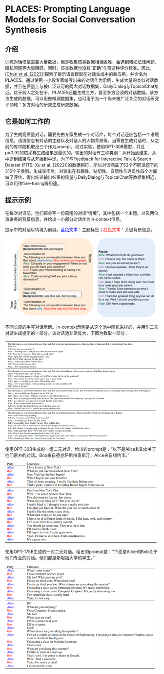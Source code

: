 # PLACES: Prompting Language Models for Social Conversation Synthesis



## 介绍

​		 训练对话模型需要大量数据，但是收集该类数据相当困难，会遇到诸如法律问题、隐私问题等大量阻碍。同时，该类数据也没有“正确”与否这种评价标准。因此，[\[Chen et al. (2023)\]](https://arxiv.org/abs/2302.03269)探索了提示语言模型在对话生成中的新应用，并命名为PLACES。通过使用一小段专家编写出来的对话作为示例，生成大量的类似对话数据，并且在质量上与被广泛认可的两大对话数据集，DailyDialog与TopicalChat接近。优于前人之处在于，PLACES还能生成三方，甚至多方会谈的对话数据。该方法生成的数据，可以用做微调数据集，也可用于为一个尚未被广泛关注的对话研究子领域：多方对话的研究生成研究数据。

## 它是如何工作的

​		为了生成高质量对话，需要先由专家生成一个对话库，每个对话还应包括一个语境信息，语境信息有对话的主题以及对话人的人物背景等。当需要生成对话时，从之前的库中随机取出三个作为prompt。经过实验，使用OPT-30B模型，并且p=0.92的核采样生成结果是最优的。输出的对话有三种类别：从开始到结束、从中途到结束与从开始到中途。为了与Feedback for Interactive Talk & Search Dataset (FITS; Xu et al. (2022))的数据相符，所以对话涵盖了52个不同话题下的315个子类别。生成完毕后，对输出在有趣性、贴切性、自然性与连贯性四个方面做了评估，得出结论输出结果的质量与DailyDialog与TopicalChat等数据集相近，可以用作fine-tuning等用途。

## 提示示例

​		在每次对话前，他们都会写一份简短的对话“情境”，其中包括一个主题，以及两位演讲者的背景信息，并给出一小部分对话作为in-context信息。

​		提示中的对话以情境为前缀。<font color="blue">蓝色文本</font>：主题标签；<font color="red">红色文本</font>：关键背景信息。

![](./111315.png)

​		不同长度的手写对话示例。in-context示例是从这个池中随机采样的，并用作二元对话生成提示的一部分。该对话池非常庞大，下图为截取一部分：

![](./193736.png)

​		使用OPT-30B生成的一组二元对话。给出的prompt是：“以下是Alice和Bob关于他们家乡的对话。Bob来自德克萨斯州奥斯汀，Alice来自纽约市。”

![](./193945.png)

​		使用OPT-175B生成的一对二元对话。给出的prompt是：“下面是Alice和Bob关于他们专业的对话。他们都是斯坦福大学的学生。”

![Screenshot 2023-06-27 193955](./193955.png)
